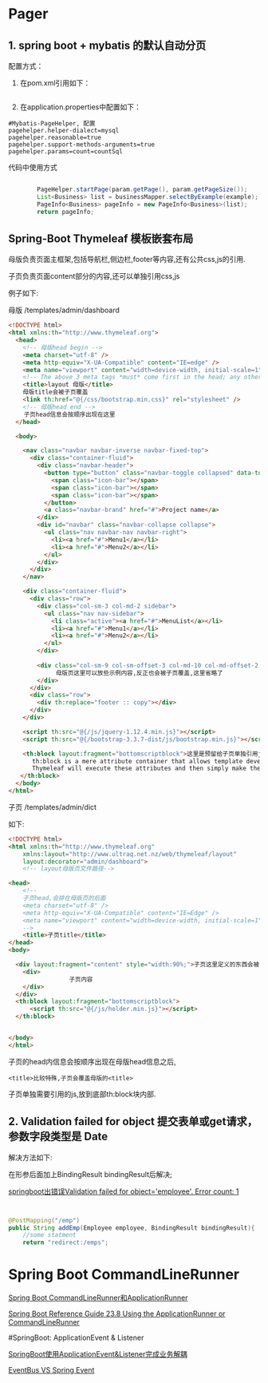 # Pager

## 1. spring boot + mybatis 的默认自动分页

配置方式：

1. 在pom.xml引用如下：

```xml

```

2. 在application.properties中配置如下：

```
#Mybatis-PageHelper, 配置
pagehelper.helper-dialect=mysql
pagehelper.reasonable=true
pagehelper.support-methods-arguments=true
pagehelper.params=count=countSql
```

代码中使用方式

```java

        PageHelper.startPage(param.getPage(), param.getPageSize());
        List<Business> list = businessMapper.selectByExample(example);
        PageInfo<Business> pageInfo = new PageInfo<Business>(list);
        return pageInfo;

```

## Spring-Boot Thymeleaf 模板嵌套布局
母版负责页面主框架,包括导航栏,侧边栏,footer等内容,还有公共css,js的引用.

子页负责页面content部分的内容,还可以单独引用css,js

例子如下:

母版  /templates/admin/dashboard
```html
<!DOCTYPE html>
<html xmlns:th="http://www.thymeleaf.org">
  <head>
    <!-- 母版head begin -->
    <meta charset="utf-8" />
    <meta http-equiv="X-UA-Compatible" content="IE=edge" />
    <meta name="viewport" content="width=device-width, initial-scale=1" />
    <!-- The above 3 meta tags *must* come first in the head; any other head content must come *after* these tags -->
    <title>layout 母版</title>
    母版title会被子页覆盖
    <link th:href="@{/css/bootstrap.min.css}" rel="stylesheet" />
    <!-- 母版head end -->
　　 子页head信息会按顺序出现在这里
  </head>

  <body>

    <nav class="navbar navbar-inverse navbar-fixed-top">
      <div class="container-fluid">
        <div class="navbar-header">
          <button type="button" class="navbar-toggle collapsed" data-toggle="collapse" data-target="#navbar" >
            <span class="icon-bar"></span>
            <span class="icon-bar"></span>
            <span class="icon-bar"></span> 
          </button>
          <a class="navbar-brand" href="#">Project name</a>
        </div>
        <div id="navbar" class="navbar-collapse collapse">
          <ul class="nav navbar-nav navbar-right">
            <li><a href="#">Menu1</a></li>
            <li><a href="#">Menu2</a></li>
          </ul>
        </div>
      </div>
    </nav>

    <div class="container-fluid">
      <div class="row">
        <div class="col-sm-3 col-md-2 sidebar">
          <ul class="nav nav-sidebar">
            <li class="active"><a href="#">MenuList</a></li>
            <li><a href="#">Menu1</a></li>
            <li><a href="#">Menu2</a></li>
          </ul>
        </div>
　　　　　　
        <div class="col-sm-9 col-sm-offset-3 col-md-10 col-md-offset-2 main" layout:fragment="content" 子页定义的东西会被追加到母版容器div上,本例中子页定义了style会加到这> 
　　　　　　　　母版页这里可以放些示例内容,反正也会被子页覆盖,这里省略了
        </div>
      </div>
      <div class="row">
        <div th:replace="footer :: copy"></div>
      </div>
    </div>

    <script th:src="@{/js/jquery-1.12.4.min.js}"></script>
    <script th:src="@{/bootstrap-3.3.7-dist/js/bootstrap.min.js}"></script>

    <th:block layout:fragment="bottomscriptblock">这里是预留给子页单独引用js用的,th:block Thymeleaf不会渲染,放代码块最合适
　　　　th:block is a mere attribute container that allows template developers to specify whichever attributes they want. 
　　　　Thymeleaf will execute these attributes and then simply make the block dissapear without a trace.
　　</th:block>
  </body>
</html>

```

子页 /templates/admin/dict

 如下:
```html
<!DOCTYPE html>
<html xmlns:th="http://www.thymeleaf.org"
    xmlns:layout="http://www.ultraq.net.nz/web/thymeleaf/layout"
    layout:decorator="admin/dashboard">
    <!-- layout母版页文件路径-->

<head>
    <!-- 
    子页head,会排在母版页的后面
    <meta charset="utf-8" />    
    <meta http-equiv="X-UA-Compatible" content="IE=Edge" />
    <meta name="viewport" content="width=device-width, initial-scale=1" /> 
    -->
    <title>子页title</title>
</head>
<body>

  <div layout:fragment="content" style="width:90%;">子页这里定义的东西会被添加到母版的div标签上
    <div>
                 子页内容
    </div>
  </div>
  <th:block layout:fragment="bottomscriptblock">
      <script th:src="@{/js/holder.min.js}"></script>
  </th:block>


</body>
</html>
```

子页的head内信息会按顺序出现在母版head信息之后,
```aidl
<title>比较特殊,子页会覆盖母版的<title>
```


子页单独需要引用的js,放到底部th:block块内部.



## 2. Validation failed for object  提交表单或get请求，参数字段类型是 Date

解决方法如下:

在形参后面加上BindingResult bindingResult后解决;

[springboot出错误Validation failed for object='employee'. Error count: 1](https://blog.csdn.net/luo609630199/article/details/81746192)

```java


@PostMapping("/emp")
public String addEmp(Employee employee, BindingResult bindingResult){
    //some statment
    return "redirect:/emps";


```


# Spring Boot CommandLineRunner

[Spring Boot CommandLineRunner和ApplicationRunner](https://www.jianshu.com/p/de7b0e124248)

[Spring Boot Reference Guide 23.8 Using the ApplicationRunner or CommandLineRunner](https://docs.spring.io/spring-boot/docs/1.5.19.RELEASE/reference/htmlsingle/)

#SpringBoot:  ApplicationEvent & Listener

[SpringBoot使用ApplicationEvent&Listener完成业务解耦](https://segmentfault.com/a/1190000011433514)


[EventBus VS Spring Event](https://www.cnblogs.com/shoren/p/eventBus_springEvent.html)